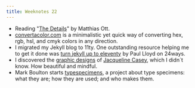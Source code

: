 ```yaml
---
title: Weeknotes 22
---
```

- Reading "[The Details](/2020-05-31-the-details/)" by Matthias Ott.
- [convertacolor.com](https://convertacolor.com) is a minimalistic yet quick way of converting hex, rgb, hsl, and cmyk colors in any direction.
- I migrated my Jekyll blog to 11ty. One outstanding resource helping me to get it done was [turn jekyll up to eleventy](https://24ways.org/2018/turn-jekyll-up-to-eleventy/) by Paul Lloyd on 24ways.
- I discovered the [graphic designs](https://www.google.com/search?q=jacqueline+casey&source=lnms&tbm=isch&sa=X&ved=2ahUKEwjSrYzE-t3pAhVLShUIHc6ADh0Q_AUoAXoECBYQAw&biw=1263&bih=716) of [Jacqueline Casey](https://go.distance.ncsu.edu/gd203/?p=28078), which I didn´t know. How beautiful and mindful.
- Mark Boulton starts [typespecimens](https://typespecimens.xyz), a project about type specimens: what they are; how they are used; and who makes them.
